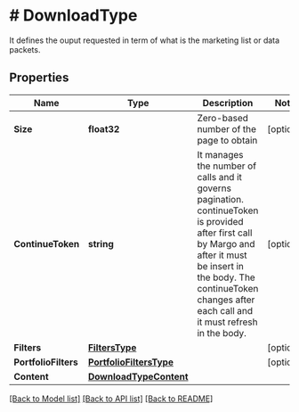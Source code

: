 # # DownloadType
It defines the ouput requested in term of what is the marketing list  or data packets.

## Properties 


Name | Type | Description | Notes
------------ | ------------- | ------------- | -------------
**Size**| **float32** | Zero-based number of the page to obtain  | [optional]
**ContinueToken**| **string** | It manages the number of calls and it governs pagination. continueToken is provided after first call by Margo and after it must be insert in the body. The continueToken changes after each call and it must refresh in the body.  | [optional]
**Filters**| [**FiltersType**](FiltersType.md) |   | [optional]
**PortfolioFilters**| [**PortfolioFiltersType**](PortfolioFiltersType.md) |   | [optional]
**Content**| [**DownloadTypeContent**](DownloadTypeContent.md) |   |


[[Back to Model list]](../../README.md#models) [[Back to API list]](../../README.md#endpoints) [[Back to README]](../../README.md)

